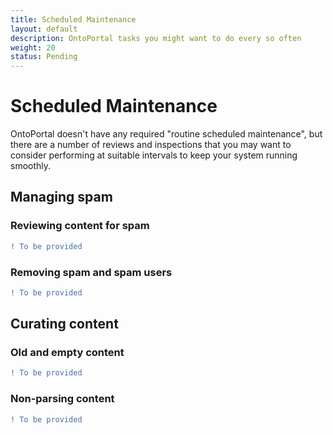 ```yaml
---
title: Scheduled Maintenance
layout: default
description: OntoPortal tasks you might want to do every so often
weight: 20
status: Pending
---
```


# Scheduled Maintenance

OntoPortal doesn't have any required "routine scheduled maintenance", 
but there are a number of reviews and inspections that you may want to consider
performing at suitable intervals to keep your system running smoothly. 

## Managing spam 

### Reviewing content for spam

```Diff
! To be provided
```

### Removing spam and spam users

```Diff
! To be provided
```

## Curating content

### Old and empty content

```Diff
! To be provided
```

### Non-parsing content

```Diff
! To be provided
```











